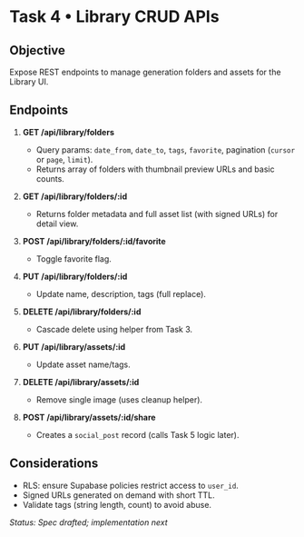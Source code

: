 # Task 4 • Library CRUD APIs

## Objective
Expose REST endpoints to manage generation folders and assets for the Library UI.

## Endpoints
1. **GET /api/library/folders**
   - Query params: `date_from`, `date_to`, `tags`, `favorite`, pagination (`cursor` or `page`, `limit`).
   - Returns array of folders with thumbnail preview URLs and basic counts.

2. **GET /api/library/folders/:id**
   - Returns folder metadata and full asset list (with signed URLs) for detail view.

3. **POST /api/library/folders/:id/favorite**
   - Toggle favorite flag.

4. **PUT /api/library/folders/:id**
   - Update name, description, tags (full replace).

5. **DELETE /api/library/folders/:id**
   - Cascade delete using helper from Task 3.

6. **PUT /api/library/assets/:id**
   - Update asset name/tags.

7. **DELETE /api/library/assets/:id**
   - Remove single image (uses cleanup helper).

8. **POST /api/library/assets/:id/share**
   - Creates a `social_post` record (calls Task 5 logic later).

## Considerations
- RLS: ensure Supabase policies restrict access to `user_id`.
- Signed URLs generated on demand with short TTL.
- Validate tags (string length, count) to avoid abuse.

_Status: Spec drafted; implementation next_
